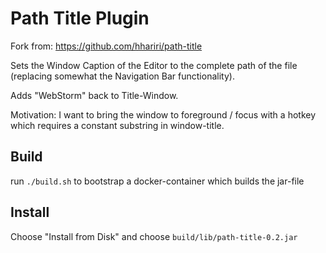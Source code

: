 # Path Title Plugin

Fork from: https://github.com/hhariri/path-title

Sets the Window Caption of the Editor to the complete path of the file (replacing somewhat the Navigation Bar functionality).

Adds "WebStorm" back to Title-Window.

Motivation: I want to bring the window to foreground / focus with a hotkey which requires a constant substring in window-title.

## Build

run `./build.sh` to bootstrap a docker-container which builds the jar-file

## Install

Choose "Install from Disk" and choose `build/lib/path-title-0.2.jar`

